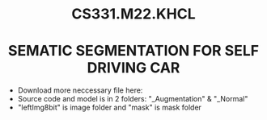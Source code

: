 <!-- Title -->
<h1 align="center"><b>CS331.M22.KHCL</b></h1>
<h1 align="center"><b>SEMATIC SEGMENTATION FOR SELF DRIVING CAR</b></h1>

- Download more neccessary file here:
- Source code and model is in 2 folders: "_Augmentation" & "_Normal"
- "leftImg8bit" is image folder and "mask" is mask folder
